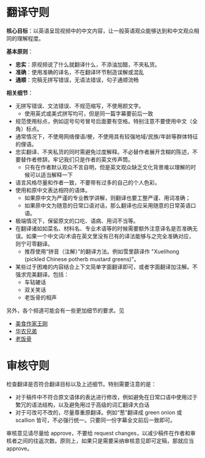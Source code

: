 # 翻译守则

**核心目标**：以英语呈现视频中的中文内容，让一般英语观众能够达到和中文观众相同的理解程度。

**基本原则**：
  * **忠实**：原视频说了什么就翻译什么，不添油加醋，不夹私货。
  * **准确**：使用准确的译名，不在翻译环节制造误解或混乱
  * **通顺**：完稿无拼写错误，无语法错误，句子通顺流畅

**相关细节**：
- 无拼写错误、文法错误、不规范缩写，不使用颜文字。
  * 使用英式或美式拼写均可，但是同一篇字幕要前后一致
- 规范使用标点，例如逗号句号冒号后面要有空格。特别注意不要使用中文（全角）标点。
- 通常情况下，不使用网络俚语/梗，不使用具有较强地域/民族/年龄等群体特征的俚语。
- 忠实翻译、不夹私货的同时需避免过度解释。不必替作者展开含糊的陈述，不要替作者修辞。牢记我们只是作者的英文传声筒。
  - 只有在作者默认观众不言自明，但是英文观众缺乏文化背景难以理解的时候可以适当解释一下
- 语言风格尽量和作者一致，不要带有过多的自己的个人色彩。
- 使用和原中文表达相符的语体。
  - 如果原中文为严谨的专业教学讲解，则翻译也要工整严谨、用词准确；
  - 如果原中文为随意的日常口语对话，那么翻译也应采用随意的日常英语口语。
- 极端情况下，保留原文的口吃、语病、用词不当等。
- 在翻译诸如如菜名、材料名、专业术语等的时候需要额外注意译名是否准确无误。如果一个中文词/术语在英文里没有已有的译法能够与之完全准确对应，则宁可零翻译。
  *  推荐使用“拼音（注解）”的翻译方法。例如雪里蕻译作 "Xuelihong (pickled Chinese potherb mustard greens)"。
- 某些过于困难的内容结合上下文简单字面翻译即可，或者字面翻译加注解。不强求完美翻译。包括：
  * 车轱辘话
  * 双关笑话
  * 老饭骨的相声

另外，各个频道可能会有一些更加细节的要求。见
- [美食作家王刚](../subtitles/wang-gang/README.md)
- [华农兄弟](../hua-nong-brothers/README.md)
- [老饭骨](../lao-fan-gu/README.md)

# 审核守则

检查翻译是否符合翻译目标以及上述细节。特别需要注意的是：
- 对于稿件中不符合原文语体的表达进行修改，例如避免在日常口语中使用过于繁冗的语法结构，以及避免用过于高级的词汇翻译大白话
- 对于可改可不改的，尽量尊重原翻译。例如“葱”翻译成 green onion 或 scallion 皆可，不必强行统一。只要同一份字幕全文前后一致即可。

审核意见请尽量给 approve，不要给 request changes，以减少稿件在作者和审核者之间的往返次数。原则上，如果只是需要采纳审核意见即可定稿，那就应当 approve。

